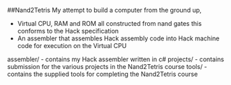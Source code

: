 ##Nand2Tetris
 My attempt to build a computer from the ground up,
 - Virtual CPU, RAM and ROM all constructed from nand gates this conforms to the Hack specification
 - An assembler that assembles Hack assembly code into Hack machine code for execution on the Virtual CPU

assembler/  - contains my Hack assembler written in c#
projects/   - contains submission for the various projects in the Nand2Tetris course
tools/      - contains the supplied tools for completing the Nand2Tetris course
